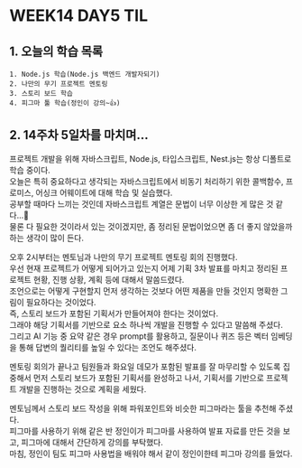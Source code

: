 # WEEK14 DAY5 TIL

## 1. 오늘의 학습 목록
```
1. Node.js 학습(Node.js 백엔드 개발자되기)
2. 나만의 무기 프로젝트 멘토링
3. 스토리 보드 학습
4. 피그마 툴 학습(정인이 강의~👍)
```

## 2. 14주차 5일차를 마치며...
프로젝트 개발을 위해 자바스크립트, Node.js, 타입스크립트, Nest.js는 항상 디폴트로 학습 중이다.  
오늘은 특히 중요하다고 생각되는 자바스크립트에서 비동기 처리하기 위한 콜백함수, 프로미스, 어싱크 어웨이트에 대해 학습 및 실습했다.  
공부할 때마다 느끼는 것인데 자바스크립트 계열은 문법이 너무 이상한 게 많은 것 같다...🤔  
물론 다 필요한 것이라서 있는 것이겠지만, 좀 정리된 문법이었으면 좀 더 좋지 않았을까 하는 생각이 많이 든다.

오후 2시부터는 멘토님과 나만의 무기 프로젝트 멘토링 회의 진행했다.  
우선 현재 프로젝트가 어떻게 되어가고 있는지 어제 기획 3차 발표를 마치고 정리된 프로젝트 현황, 진행 상황, 계획 등에 대해서 말씀드렸다.  
조언으로는 어떻게 구현할지 먼저 생각하는 것보다 어떤 제품을 만들 것인지 명확한 그림이 필요하다는 것이었다.  
즉, 스토리 보드가 포함된 기획서가 만들어져야 한다는 것이었다.  
그래야 해당 기획서를 기반으로 요소 하나씩 개발을 진행할 수 있다고 말씀해 주셨다.  
그리고 AI 기능 중 요약 같은 경우 prompt를 활용하고, 질문이나 퀴즈 등은 벡터 임베딩을 통해 답변의 퀄리티를 높일 수 있다는 조언도 해주셨다.

멘토링 회의가 끝나고 팀원들과 화요일 데모가 포함된 발표를 잘 마무리할 수 있도록 집중해서 먼저 스토리 보드가 포함된 기획서를 완성하고 나서, 기획서를 기반으로 프로젝트 개발을 진행하는 것으로 계획을 세웠다.

멘토님께서 스토리 보드 작성을 위해 파워포인트와 비슷한 피그마라는 툴을 추천해 주셨다.  
피그마를 사용하기 위해 같은 반 정인이가 피그마를 사용하여 발표 자료를 만든 것을 보고, 피그마에 대해서 간단하게 강의를 부탁했다.  
마침, 정인이 팀도 피그마 사용법을 배워야 해서 같이 정인이한테 피그마 강의를 들었다.
